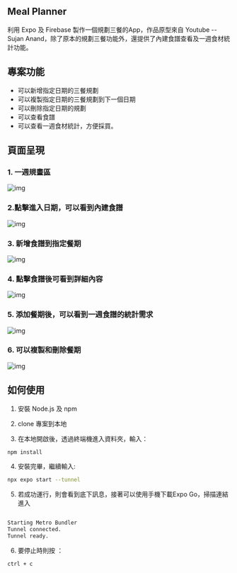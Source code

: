 ## Meal Planner

利用 Expo 及 Firebase 製作一個規劃三餐的App，作品原型來自 Youtube -- Sujan Anand，除了原本的規劃三餐功能外，還提供了內建食譜查看及一週食材統計功能。

## 專案功能

- 可以新增指定日期的三餐規劃
- 可以複製指定日期的三餐規劃到下一個日期
- 可以刪除指定日期的規劃
- 可以查看食譜
- 可以查看一週食材統計，方便採買。


## 頁面呈現

### 1. 一週規畫區

![img](https://upload.cc/i1/2024/03/18/sQRrfO.png)

### 2.點擊進入日期，可以看到內建食譜

![img](https://upload.cc/i1/2024/03/18/X4jFcn.gif)

### 3. 新增食譜到指定餐期

![img](https://upload.cc/i1/2024/03/18/mxC7NR.gif)


### 4. 點擊食譜後可看到詳細內容

![img](https://upload.cc/i1/2024/03/18/G7uFE6.png) 


### 5. 添加餐期後，可以看到一週食譜的統計需求

![img](https://upload.cc/i1/2024/03/18/HhX7tG.png)


### 6. 可以複製和刪除餐期
![img](https://upload.cc/i1/2024/03/18/S1qIbP.gif)




## 如何使用

1. 安裝 Node.js 及 npm
2. clone 專案到本地

3. 在本地開啟後，透過終端機進入資料夾，輸入：

```bash
npm install
```

4. 安裝完畢，繼續輸入:

```bash
npx expo start --tunnel
```

5. 若成功運行，則會看到底下訊息，接著可以使用手機下載Expo Go，掃描連結進入

```bash

Starting Metro Bundler
Tunnel connected.
Tunnel ready.
```

6. 要停止時則按 ：

```bash
ctrl + c
```

